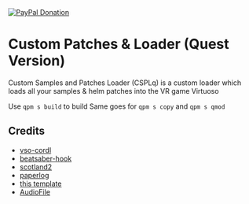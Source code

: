 <a href="https://www.paypal.com/donate/?hosted_button_id=8P88J2VCVV9A4">
    <img title="PayPal Donation" src="https://img.shields.io/badge/Donate-PayPal-blue.svg" >
</a>

# Custom Patches & Loader (Quest Version)

Custom Samples and Patches Loader (CSPLq) is a custom loader which loads all your samples & helm patches into the VR game Virtuoso

Use `qpm s build` to build
Same goes for `qpm s copy` and `qpm s qmod`

## Credits

* [vso-cordl](https://github.com/v0idp/vso-cordl)
* [beatsaber-hook](https://github.com/sc2ad/beatsaber-hook)
* [scotland2](https://github.com/sc2ad/scotland2)
* [paperlog](https://github.com/Fernthedev/paperlog/)
* [this template](https://github.com/Lauriethefish/quest-mod-template)
* [AudioFile](https://github.com/adamstark/AudioFile)